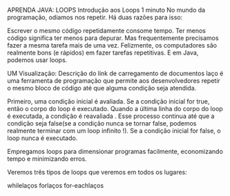 APRENDA JAVA: LOOPS
Introdução aos Loops
1 minuto
No mundo da programação, odiamos nos repetir. Há duas razões para isso:

Escrever o mesmo código repetidamente consome tempo.
Ter menos código significa ter menos para depurar.
Mas frequentemente precisamos fazer a mesma tarefa mais de uma vez. Felizmente, os computadores são realmente bons (e rápidos) em fazer tarefas repetitivas. E em Java, podemos usar loops.

UM
Visualização: Descrição do link de carregamento de documentos
laço
é uma ferramenta de programação que permite aos desenvolvedores repetir o mesmo bloco de código até que alguma condição seja atendida.

Primeiro, uma condição inicial é avaliada. Se a condição inicial for true, então o corpo do loop é executado. Quando a última linha do corpo do loop é executada, a condição é reavaliada . Esse processo continua até que a condição seja false(se a condição nunca se tornar false, podemos realmente terminar com um loop infinito !). Se a condição inicial for false, o loop nunca é executado.

Empregamos loops para dimensionar programas facilmente, economizando tempo e minimizando erros.

Veremos três tipos de loops que veremos em todos os lugares:

whilelaços
forlaços
for-eachlaços